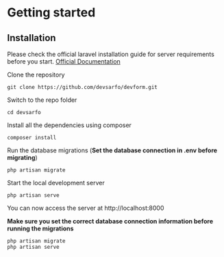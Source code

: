 # Getting started

## Installation

Please check the official laravel installation guide for server requirements before you start. [Official Documentation](https://laravel.com/docs/6.x/installation)


Clone the repository

    git clone https://github.com/devsarfo/devform.git

Switch to the repo folder

    cd devsarfo

Install all the dependencies using composer

    composer install

Run the database migrations (**Set the database connection in .env before migrating**)

    php artisan migrate

Start the local development server

    php artisan serve

You can now access the server at http://localhost:8000

**Make sure you set the correct database connection information before running the migrations** 

    php artisan migrate
    php artisan serve
